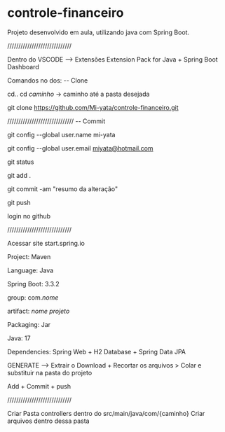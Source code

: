 # controle-financeiro

Projeto desenvolvido em aula, utilizando java com Spring Boot.

/////////////////////////////

Dentro do VSCODE --> Extensões Extension Pack for Java +
Spring Boot Dashboard

Comandos no dos:
-- Clone

cd..
cd *caminho* -> caminho até a pasta desejada

git clone https://github.com/Mi-yata/controle-financeiro.git

//////////////////////////////
-- Commit

git config --global user.name mi-yata

git config --global user.email miyata@hotmail.com

git status

git add .

git commit -am "resumo da alteração"

git push

login no github

/////////////////////////////

Acessar site start.spring.io

Project: Maven

Language: Java

Spring Boot: 3.3.2

group: com.*nome*

artifact: *nome projeto*

Packaging: Jar

Java: 17

Dependencies: Spring Web + H2 Database + Spring Data JPA

GENERATE --> Extrair o Download + Recortar os arquivos > Colar e substituir na pasta do projeto 

Add + Commit + push

/////////////////////////////

Criar Pasta controllers dentro do src/main/java/com/{caminho}
Criar arquivos dentro dessa pasta